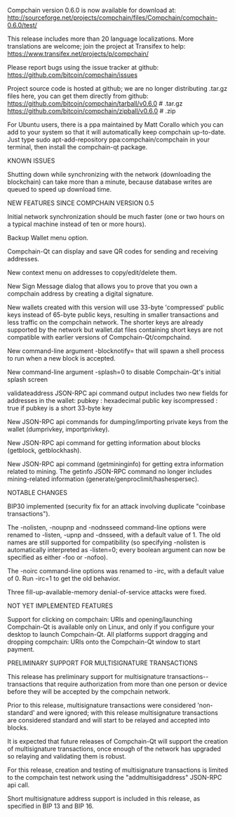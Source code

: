 Compchain version 0.6.0 is now available for download at:
http://sourceforge.net/projects/compchain/files/Compchain/compchain-0.6.0/test/

This release includes more than 20 language localizations.
More translations are welcome; join the
project at Transifex to help:
https://www.transifex.net/projects/p/compchain/

Please report bugs using the issue tracker at github:
https://github.com/bitcoin/compchain/issues

Project source code is hosted at github; we are no longer
distributing .tar.gz files here, you can get them
directly from github:
https://github.com/bitcoin/compchain/tarball/v0.6.0  # .tar.gz
https://github.com/bitcoin/compchain/zipball/v0.6.0  # .zip

For Ubuntu users, there is a ppa maintained by Matt Corallo which
you can add to your system so that it will automatically keep
compchain up-to-date.  Just type
sudo apt-add-repository ppa:compchain/compchain
in your terminal, then install the compchain-qt package.


KNOWN ISSUES

Shutting down while synchronizing with the network
(downloading the blockchain) can take more than a minute,
because database writes are queued to speed up download
time.


NEW FEATURES SINCE COMPCHAIN VERSION 0.5

Initial network synchronization should be much faster
(one or two hours on a typical machine instead of ten or more
hours).

Backup Wallet menu option.

Compchain-Qt can display and save QR codes for sending
and receiving addresses.

New context menu on addresses to copy/edit/delete them.

New Sign Message dialog that allows you to prove that you
own a compchain address by creating a digital
signature.

New wallets created with this version will
use 33-byte 'compressed' public keys instead of
65-byte public keys, resulting in smaller
transactions and less traffic on the compchain
network. The shorter keys are already supported
by the network but wallet.dat files containing
short keys are not compatible with earlier
versions of Compchain-Qt/compchaind.

New command-line argument -blocknotify=<command>
that will spawn a shell process to run <command> 
when a new block is accepted.

New command-line argument -splash=0 to disable
Compchain-Qt's initial splash screen

validateaddress JSON-RPC api command output includes
two new fields for addresses in the wallet:
pubkey : hexadecimal public key
iscompressed : true if pubkey is a short 33-byte key

New JSON-RPC api commands for dumping/importing
private keys from the wallet (dumprivkey, importprivkey).

New JSON-RPC api command for getting information about
blocks (getblock, getblockhash).

New JSON-RPC api command (getmininginfo) for getting
extra information related to mining. The getinfo
JSON-RPC command no longer includes mining-related
information (generate/genproclimit/hashespersec).



NOTABLE CHANGES

BIP30 implemented (security fix for an attack involving
duplicate "coinbase transactions").

The -nolisten, -noupnp and -nodnsseed command-line
options were renamed to -listen, -upnp and -dnsseed,
with a default value of 1. The old names are still
supported for compatibility (so specifying -nolisten
is automatically interpreted as -listen=0; every
boolean argument can now be specified as either
-foo or -nofoo).

The -noirc command-line options was renamed to
-irc, with a default value of 0. Run -irc=1 to
get the old behavior.

Three fill-up-available-memory denial-of-service
attacks were fixed.


NOT YET IMPLEMENTED FEATURES

Support for clicking on compchain: URIs and
opening/launching Compchain-Qt is available only on Linux,
and only if you configure your desktop to launch
Compchain-Qt. All platforms support dragging and dropping
compchain: URIs onto the Compchain-Qt window to start
payment.


PRELIMINARY SUPPORT FOR MULTISIGNATURE TRANSACTIONS

This release has preliminary support for multisignature
transactions-- transactions that require authorization
from more than one person or device before they
will be accepted by the compchain network.

Prior to this release, multisignature transactions
were considered 'non-standard' and were ignored;
with this release multisignature transactions are
considered standard and will start to be relayed
and accepted into blocks.

It is expected that future releases of Compchain-Qt
will support the creation of multisignature transactions,
once enough of the network has upgraded so relaying
and validating them is robust.

For this release, creation and testing of multisignature
transactions is limited to the compchain test network using
the "addmultisigaddress" JSON-RPC api call.

Short multisignature address support is included in this
release, as specified in BIP 13 and BIP 16.
